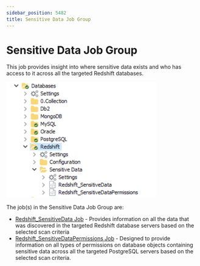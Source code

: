 ```yaml
---
sidebar_position: 5482
title: Sensitive Data Job Group
---
```


# Sensitive Data Job Group

This job provides insight into where sensitive data exists and who has access to it across all the targeted Redshift databases.

![](../../../../../../../../static/images/AccessAnalyzer_12.0/Content/Resources/Images/EnterpriseAuditor/Solutions/Databases/Redshift/SensitiveDataJobGroup.png)

The job(s) in the Sensitive Data Job Group are:

* [Redshift\_SensitiveData Job](Redshift_SensitiveData "Redshift_SenstitiveData") - Provides information on all the data that was discovered in the targeted Redshift database servers based on the selected scan criteria
* [Redshift\_SensitiveDataPermissions Job](Redshift_SensitiveDataPermissions "Redshift_SensitiveDataPermissions Job") - Designed to provide information on all types of permissions on database objects containing sensitive data across all the targeted PostgreSQL servers based on the selected scan criteria.
